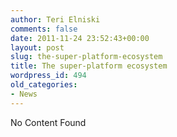 ```yaml
---
author: Teri Elniski
comments: false
date: 2011-11-24 23:52:43+00:00
layout: post
slug: the-super-platform-ecosystem
title: The super-platform ecosystem
wordpress_id: 494
old_categories:
- News
---
```


No Content Found
